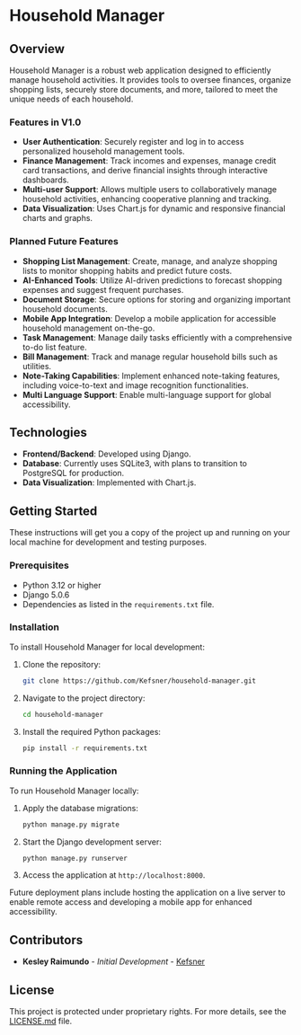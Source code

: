 # Household Manager

## Overview
Household Manager is a robust web application designed to efficiently manage household activities. It provides tools to oversee finances, organize shopping lists, securely store documents, and more, tailored to meet the unique needs of each household.

### Features in V1.0
- **User Authentication**: Securely register and log in to access personalized household management tools.
- **Finance Management**: Track incomes and expenses, manage credit card transactions, and derive financial insights through interactive dashboards.
- **Multi-user Support**: Allows multiple users to collaboratively manage household activities, enhancing cooperative planning and tracking.
- **Data Visualization**: Uses Chart.js for dynamic and responsive financial charts and graphs.

### Planned Future Features
- **Shopping List Management**: Create, manage, and analyze shopping lists to monitor shopping habits and predict future costs.
- **AI-Enhanced Tools**: Utilize AI-driven predictions to forecast shopping expenses and suggest frequent purchases.
- **Document Storage**: Secure options for storing and organizing important household documents.
- **Mobile App Integration**: Develop a mobile application for accessible household management on-the-go.
- **Task Management**: Manage daily tasks efficiently with a comprehensive to-do list feature.
- **Bill Management**: Track and manage regular household bills such as utilities.
- **Note-Taking Capabilities**: Implement enhanced note-taking features, including voice-to-text and image recognition functionalities.
- **Multi Language Support**: Enable multi-language support for global accessibility.

## Technologies
- **Frontend/Backend**: Developed using Django.
- **Database**: Currently uses SQLite3, with plans to transition to PostgreSQL for production.
- **Data Visualization**: Implemented with Chart.js.

## Getting Started
These instructions will get you a copy of the project up and running on your local machine for development and testing purposes.

### Prerequisites
- Python 3.12 or higher
- Django 5.0.6
- Dependencies as listed in the `requirements.txt` file.

### Installation
To install Household Manager for local development:
1. Clone the repository:
   ```bash
   git clone https://github.com/Kefsner/household-manager.git
   ```
2. Navigate to the project directory:
   ```bash
   cd household-manager
   ```
3. Install the required Python packages:
   ```bash
   pip install -r requirements.txt
   ```

### Running the Application
To run Household Manager locally:
1. Apply the database migrations:
   ```bash
   python manage.py migrate
   ```
2. Start the Django development server:
   ```bash
   python manage.py runserver
   ```
3. Access the application at `http://localhost:8000`.

Future deployment plans include hosting the application on a live server to enable remote access and developing a mobile app for enhanced accessibility.

## Contributors
- **Kesley Raimundo** - *Initial Development* - [Kefsner](https://github.com/Kefsner)

## License
This project is protected under proprietary rights. For more details, see the [LICENSE.md](LICENSE.md) file.